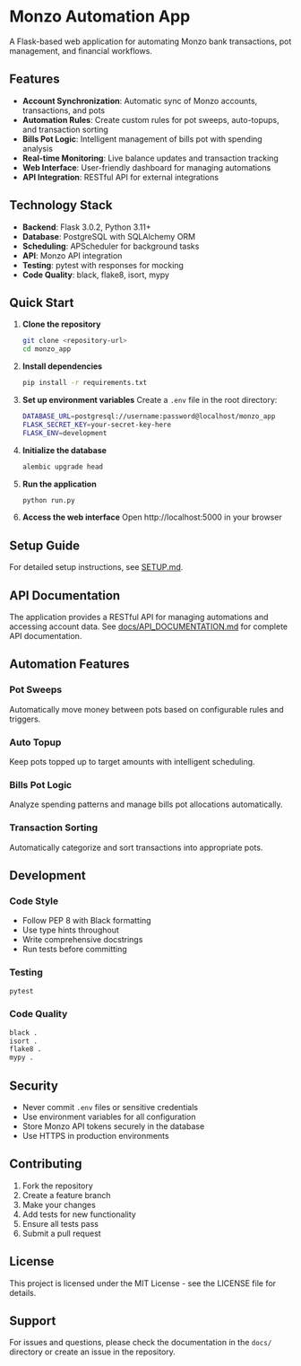 # Monzo Automation App

A Flask-based web application for automating Monzo bank transactions, pot management, and financial workflows.

## Features

- **Account Synchronization**: Automatic sync of Monzo accounts, transactions, and pots
- **Automation Rules**: Create custom rules for pot sweeps, auto-topups, and transaction sorting
- **Bills Pot Logic**: Intelligent management of bills pot with spending analysis
- **Real-time Monitoring**: Live balance updates and transaction tracking
- **Web Interface**: User-friendly dashboard for managing automations
- **API Integration**: RESTful API for external integrations

## Technology Stack

- **Backend**: Flask 3.0.2, Python 3.11+
- **Database**: PostgreSQL with SQLAlchemy ORM
- **Scheduling**: APScheduler for background tasks
- **API**: Monzo API integration
- **Testing**: pytest with responses for mocking
- **Code Quality**: black, flake8, isort, mypy

## Quick Start

1. **Clone the repository**
   ```bash
   git clone <repository-url>
   cd monzo_app
   ```

2. **Install dependencies**
   ```bash
   pip install -r requirements.txt
   ```

3. **Set up environment variables**
   Create a `.env` file in the root directory:
   ```bash
   DATABASE_URL=postgresql://username:password@localhost/monzo_app
   FLASK_SECRET_KEY=your-secret-key-here
   FLASK_ENV=development
   ```

4. **Initialize the database**
   ```bash
   alembic upgrade head
   ```

5. **Run the application**
   ```bash
   python run.py
   ```

6. **Access the web interface**
   Open http://localhost:5000 in your browser

## Setup Guide

For detailed setup instructions, see [SETUP.md](SETUP.md).

## API Documentation

The application provides a RESTful API for managing automations and accessing account data. See [docs/API_DOCUMENTATION.md](docs/API_DOCUMENTATION.md) for complete API documentation.

## Automation Features

### Pot Sweeps
Automatically move money between pots based on configurable rules and triggers.

### Auto Topup
Keep pots topped up to target amounts with intelligent scheduling.

### Bills Pot Logic
Analyze spending patterns and manage bills pot allocations automatically.

### Transaction Sorting
Automatically categorize and sort transactions into appropriate pots.

## Development

### Code Style
- Follow PEP 8 with Black formatting
- Use type hints throughout
- Write comprehensive docstrings
- Run tests before committing

### Testing
```bash
pytest
```

### Code Quality
```bash
black .
isort .
flake8 .
mypy .
```

## Security

- Never commit `.env` files or sensitive credentials
- Use environment variables for all configuration
- Store Monzo API tokens securely in the database
- Use HTTPS in production environments

## Contributing

1. Fork the repository
2. Create a feature branch
3. Make your changes
4. Add tests for new functionality
5. Ensure all tests pass
6. Submit a pull request

## License

This project is licensed under the MIT License - see the LICENSE file for details.

## Support

For issues and questions, please check the documentation in the `docs/` directory or create an issue in the repository. 